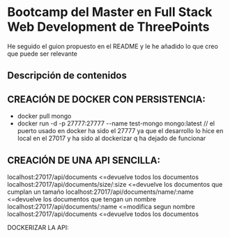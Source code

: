 # Bootcamp del Master en Full Stack Web Development de ThreePoints

He seguido el guion propuesto en el README y le he añadido lo que creo que puede ser relevante

## Descripción de contenidos

## CREACIÓN DE DOCKER CON PERSISTENCIA:
- docker pull mongo
- docker run -d -p 27777:27777 --name test-mongo mongo:latest
// el puerto usado en docker ha sido el 27777 ya que el desarrollo lo hice en local en el 27017 y ha sido al dockerizar q ha dejado de funcionar

## CREACIÓN DE UNA API SENCILLA:
localhost:27017/api/documents   <=devuelve todos los documentos
localhost:27017/api/documents/size/:size   <=devuelve los documentos que cumplan un tamaño
localhost:27017/api/documents/name/:name   <=devuelve los documentos que tengan un nombre
localhost:27017/api/documents/:name   <=modifica segun nombre
localhost:27017/api/documents   <=devuelve todos los documentos




DOCKERIZAR LA API: